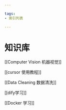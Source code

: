 ```yaml
---

tags:
- 索引列表

---
```

# 知识库
[[Computer Vision 机器视觉]]

[[cursor 使用教程]]

[[Data Cleaning 数据清洗]]

[[dify学习]]

[[Docker 学习]]